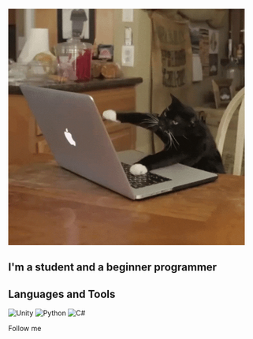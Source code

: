![Header](https://github.com/Kiriql/kiriql/blob/main/assets/giphy.gif)

## I'm a student and a beginner programmer

## Languages and Tools
![Unity](https://img.shields.io/badge/-Unity-090909?style=for-the-badge&logo=unity&logoColor=0000)
![Python](https://img.shields.io/badge/-Python-090909?style=for-the-badge&logo=python&logoColor=357fb9)
![C#](https://img.shields.io/badge/-C#-090909?style=for-the-badge&logo=С%23%23&logoColor=47C5FB)

Follow me
